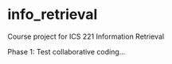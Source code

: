 info_retrieval
==============

Course project for ICS 221 Information Retrieval

Phase 1: Test collaborative coding...
